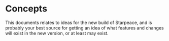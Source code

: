 # Concepts

This documents relates to ideas for the new build of Starpeace, and is probably your best source for getting an idea of what
features and changes will exist in the new version, or at least may exist.
